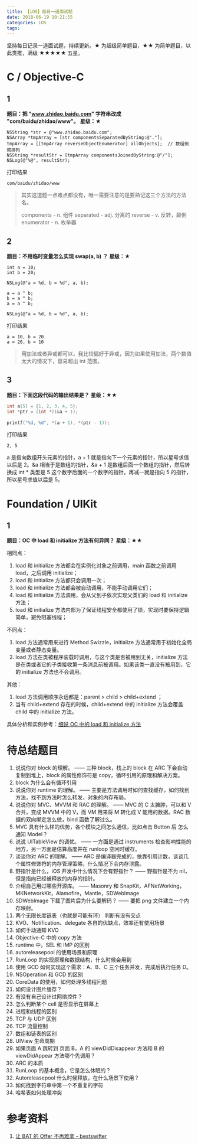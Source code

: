 ```yaml
---
title: 【iOS】每日一道面试题
date: 2018-06-19 10:21:55
categories: iOS
tags:
---
```


坚持每日记录一道面试题，持续更新。★ 为超级简单题目，★★ 为简单题目，以此类推，满级 ★★★★★ 五星。



# C / Objective-C


## 1

__题目：把 "www.zhidao.baidu.com" 字符串改成 "com/baidu/zhidao/www"。__ 
__星级：★__  

```objc
NSString *str = @"www.zhidao.baidu.com";
NSArray *tmpArray = [str componentsSeparatedByString:@"."];
tmpArray = [[tmpArray reverseObjectEnumerator] allObjects];  // 数组倒叙排列
NSString *resultStr = [tmpArray componentsJoinedByString:@"/"];
NSLog(@"%@", resultStr);  
```

打印结果

```objc
com/baidu/zhidao/www
```

> 其实这道题一点难点都没有，唯一需要注意的是要熟记这三个方法的方法名。
> 
> components - n. 组件
> separated - adj. 分离的
> reverse - v. 反转，颠倒
> enumerator - n. 枚举器


## 2

__题目：不用临时变量怎么实现 swap(a, b) ？__
__星级：★__  

```objc
int a = 10;
int b = 20;
    
NSLog(@"a = %d, b = %d", a, b);  

a = a ^ b;
b = a ^ b;
a = a ^ b;
    
NSLog(@"a = %d, b = %d", a, b);  
```

打印结果

```objc
a = 10, b = 20
a = 20, b = 10
```

> 用加法或者异或都可以，我比较偏好于异或，因为如果使用加法，两个数值太大的情况下，容易超出 int 范围。


## 3

__题目：下面这段代码的输出结果是？__
__星级：★★__

```c
int a[5] = {1, 2, 3, 4, 5};
int *ptr = (int *)(&a + 1);
    
printf("%d, %d", *(a + 1), *(ptr - 1));
```

打印结果

```objc
2, 5
```

a 是指向数组开头元素的指针，a + 1 就是指向下一个元素的指针，所以星号求值以后是 2。&a 相当于是数组的指针，&a + 1 是数组后面一个数组的指针，然后转换成 int * 类型是 5 这个数字后面的一个数字的指针。再减一就是指向 5 的指针，所以星号求值以后是 5。



# Foundation / UIKit


## 1

__题目：OC 中 load 和 initialize 方法有何异同？__
__星级：★★__

相同点：

1. load 和 initialize 方法都会在实例化对象之前调用，main 函数之前调用 load，之后调用 initialize；
2. load 和 initialize 方法都只会调用一次；
3. load 和 initialize 方法都会被自动调用，不能手动调用它们；
4. load 和 initialize 方法调用，会从父到子依次实现父类们的 load 和 initialize 方法；
5. load 和 initialize 方法内部为了保证线程安全都使用了锁，实现时要保持逻辑简单，避免阻塞线程；

不同点：

1. load 方法通常用来进行 Method Swizzle，initialize 方法通常用于初始化全局变量或者静态变量。
2. load 方法在类被程序装载时调用，与这个类是否被用到无关，initialize 方法是在类或者它的子类接收第一条消息前被调用。如果该类一直没有被用到，它的 initialize 方法也不会调用。

其他：

1. load 方法调用顺序永远都是：parent > child > child+extend ；
2. 当有 child+extend 存在的时候，child+extend 中的 initialize 方法会覆盖 child 中的 initialize 方法。

具体分析和实例参考：[细说 OC 中的 load 和 initialize 方法](https://bestswifter.com/load-and-initialize/)



# 待总结题目

1. 说说你对 block 的理解。 —— 三种 block，栈上的 block 在 ARC 下会自动复制到堆上，block 的属性修饰符是 copy，循环引用的原理和解决方案。
2. block 为什么会有循环引用
2. 说说你对 runtime 的理解。 —— 主要是方法调用时如何查找缓存，如何找到方法，找不到方法时怎么转发，对象的内存布局。
3. 说说你对 MVC、MVVM 和 RAC 的理解。 —— MVC 的 C 太臃肿，可以和 V 合并，变成 MVVM 中的 V，而 VM 用来将 M 转化成 V 能用的数据。RAC 数据的双向绑定怎么做，bind 函数了解过么。
4. MVC 具有什么样的优势，各个模块之间怎么通信，比如点击 Button 后 怎么通知 Model？
5. 说说 UITableView 的调优。 —— 一方面是通过 instruments 检查影响性能的地方，另一方面是估算高度并在 runloop 空闲时缓存。
6. 谈谈你对 ARC 的理解。 —— ARC 是编译器完成的，依靠引用计数，谈谈几个属性修饰符的内存管理策略，什么情况下会内存泄露。
7. 野指针是什么，iOS 开发中什么情况下会有野指针？ —— 野指针是不为 nil，但是指向已经被释放的内存的指针。
8. 介绍自己用过哪些开源库。 —— Masonry 和 SnapKit，AFNetWorking，MKNetworkKit，Alamofire，Mantle，SDWebImage
9. SDWebImage 下载了图片后为什么要解码？ —— 要把 png 文件建立一个内存映射。
10. 两个无限长度链表（也就是可能有环） 判断有没有交点
11. KVO、Notification、delegate 各自的优缺点，效率还有使用场景
12. 如何手动通知 KVO
13. Objective-C 中的 copy 方法
14. runtime 中，SEL 和 IMP 的区别
15. autoreleasepool 的使用场景和原理
16. RunLoop 的实现原理和数据结构，什么时候会用到
17. 使用 GCD 如何实现这个需求：A、B、C 三个任务并发，完成后执行任务 D。
18. NSOperation 和 GCD 的区别
19. CoreData 的使用，如何处理多线程问题
20. 如何设计图片缓存？
21. 有没有自己设计过网络控件？
22. 怎么判断某个 cell 是否显示在屏幕上
23. 进程和线程的区别
24. TCP 与 UDP 区别
24. TCP 流量控制
24. 数组和链表的区别
24. UIView 生命周期
24. 如果页面 A 跳转到 页面 B，A 的 viewDidDisappear 方法和 B 的 viewDidAppear 方法哪个先调用？
24. ARC 的本质
24. RunLoop 的基本概念，它是怎么休眠的？
24. Autoreleasepool 什么时候释放，在什么场景下使用？
24. 如何找到字符串中第一个不重复的字符
24. 哈希表如何处理冲突



# 参考资料

1. [让 BAT 的 Offer 不再难拿 - bestswifter](https://bestswifter.com/bat-interview/)